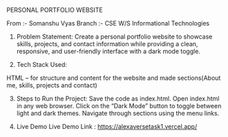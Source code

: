 PERSONAL PORTFOLIO WEBSITE

From :- Somanshu Vyas
Branch :- CSE W/S Informational Technologies

1) Problem Statement:
Create a personal portfolio website to showcase skills, projects, and contact information while providing a clean, responsive, and user-friendly interface with a dark mode toggle.

2) Tech Stack Used:

HTML – for structure and content for the website and made sections(About me, skills, projects and contact)

3) Steps to Run the Project:
Save the code as index.html.
Open index.html in any web browser.
Click on the “Dark Mode” button to toggle between light and dark themes.
Navigate through sections using the menu links.

4) Live Demo
Live Demo Link : https://alexaversetask1.vercel.app/

